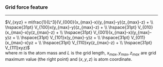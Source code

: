 ### Grid force feature 
---
<!-- - [x] linear interpolation (reference)
- [x] linear interpolation test(reference) -->
$V_{xyz} = m\frac{1}{L^3}(V_{000}(x_{max}-x)(y_{max}-y)(z_{max}-z) + \\
\hspace{31pt} V_{100}x(y_{max}-y)(z_{max}-z) + \\
\hspace{31pt} V_{010}(x_{max}-x)y(z_{max}-z) + \\
\hspace{31pt} V_{001}(x_{max}-x)(y_{max}-y)z + \\
\hspace{31pt} V_{101}x(y_{max}-y)z + \\
\hspace{31pt} V_{011}(x_{max}-x)yz + \\
\hspace{31pt} V_{110}xy(z_{max}-z) + \\
\hspace{31pt} V_{111}xyz)$  
where $m$ is the atom mass and $L$ is the grid length, $x_{max}, y_{max}, z_{max}$ are grid maximum value (the right point) and $(x,y,z)$ is atom coordinate.




